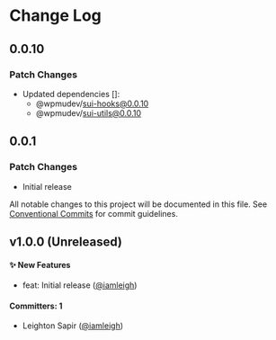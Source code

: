 # Change Log

## 0.0.10

### Patch Changes

- Updated dependencies []:
  - @wpmudev/sui-hooks@0.0.10
  - @wpmudev/sui-utils@0.0.10

## 0.0.1

### Patch Changes

- Initial release

All notable changes to this project will be documented in this file. See
[Conventional Commits](https://conventionalcommits.org/) for commit guidelines.

## v1.0.0 (Unreleased)

#### ✨ New Features

- feat: Initial release ([@iamleigh](https://github.com/iamleigh))

#### Committers: 1

- Leighton Sapir ([@iamleigh](https://github.com/iamleigh))
